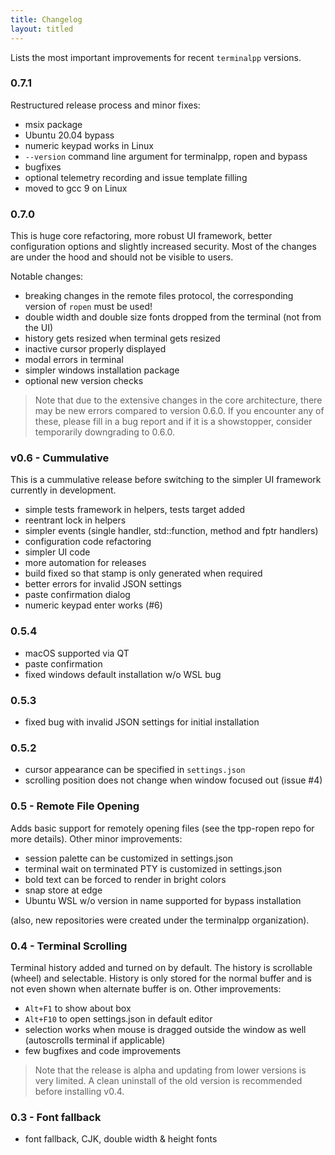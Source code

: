 ```yaml
---
title: Changelog
layout: titled
---
```


Lists the most important improvements for recent `terminalpp` versions.

### 0.7.1

Restructured release process and minor fixes:

- msix package
- Ubuntu 20.04 bypass
- numeric keypad works in Linux
- `--version` command line argument for terminalpp, ropen and bypass
- bugfixes
- optional telemetry recording and issue template filling
- moved to gcc 9 on Linux

### 0.7.0

This is huge core refactoring, more robust UI framework, better configuration options and slightly increased security. Most of the changes are under the hood and should not be visible to users.

Notable changes:

- breaking changes in the remote files protocol, the corresponding version of `ropen` must be used!
- double width and double size fonts dropped from the terminal (not from the UI)
- history gets resized when terminal gets resized
- inactive cursor properly displayed
- modal errors in terminal
- simpler windows installation package
- optional new version checks

> Note that due to the extensive changes in the core architecture, there may be new errors compared to version 0.6.0. If you encounter any of these, please fill in a bug report and if it is a showstopper, consider temporarily downgrading to 0.6.0. 

### v0.6 - Cummulative

This is a cummulative release before switching to the simpler UI framework currently in development. 

- simple tests framework in helpers, tests target added
- reentrant lock in helpers
- simpler events (single handler, std::function, method and fptr handlers)
- configuration code refactoring
- simpler UI code
- more automation for releases
- build fixed so that stamp is only generated when required
- better errors for invalid JSON settings
- paste confirmation dialog
- numeric keypad enter works (#6)

### 0.5.4

- macOS supported via QT
- paste confirmation 
- fixed windows default installation w/o WSL bug

### 0.5.3

- fixed bug with invalid JSON settings for initial installation

### 0.5.2

- cursor appearance can be specified in `settings.json`
- scrolling position does not change when window focused out (issue #4)

### 0.5 - Remote File Opening

Adds basic support for remotely opening files (see the tpp-ropen repo for more details). Other minor improvements:

- session palette can be customized in settings.json
- terminal wait on terminated PTY is customized in settings.json
- bold text can be forced to render in bright colors
- snap store at edge
- Ubuntu WSL w/o version in name supported for bypass installation

(also, new repositories were created under the terminalpp organization).

### 0.4 - Terminal Scrolling

Terminal history added and turned on by default. The history is scrollable (wheel) and selectable. History is only stored for the normal buffer and is not even shown when alternate buffer is on. Other improvements:

- `Alt+F1` to show about box
- `Alt+F10` to open settings.json in default editor
- selection works when mouse is dragged outside the window as well (autoscrolls terminal if applicable)
- few bugfixes and code improvements

> Note that the release is alpha and updating from lower versions is very limited. A clean uninstall of the old version is recommended before installing v0.4.

### 0.3 - Font fallback

- font fallback, CJK, double width & height fonts
